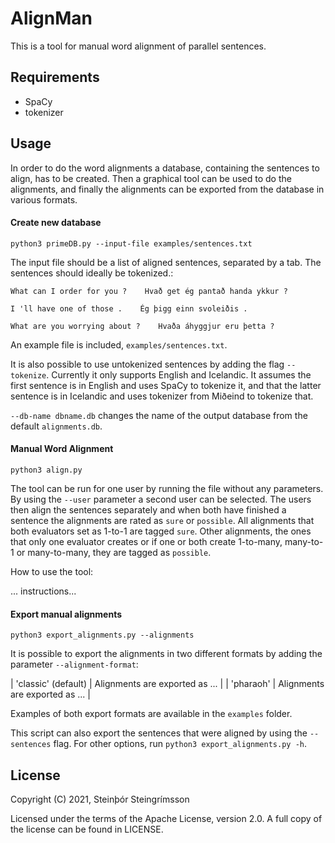 AlignMan
==============

This is a tool for manual word alignment of parallel sentences.

Requirements
--------
- SpaCy
- tokenizer

Usage
--------
In order to do the word alignments a database, containing the sentences to align, has to be created. Then a graphical tool can be used to do the alignments, and finally the alignments can be exported from the database in various formats.

#### Create new database
```
python3 primeDB.py --input-file examples/sentences.txt
```


The input file should be a list of aligned sentences, separated by a tab. The sentences should ideally be tokenized.:
```
What can I order for you ?    Hvað get ég pantað handa ykkur ?

I 'll have one of those .    Ég þigg einn svoleiðis .

What are you worrying about ?    Hvaða áhyggjur eru þetta ?
```

An example file is included, `examples/sentences.txt`. 
	
It is also possible to use untokenized sentences by adding the flag `--tokenize`. Currently it only supports English and Icelandic. It assumes the first sentence is in English and uses SpaCy to tokenize it, and that the latter sentence is in Icelandic and uses tokenizer from Miðeind to tokenize that.

`--db-name dbname.db` changes the name of the output database from the default `alignments.db`.
	

#### Manual Word Alignment
```
python3 align.py
```

The tool can be run for one user by running the file without any parameters. By using the `--user` parameter a second user can be selected. The users then align the sentences separately and when both have finished a sentence the alignments are rated as `sure` or `possible`. All alignments that both evaluators set as 1-to-1 are tagged `sure`. Other alignments, the ones that only one evaluator creates or if one or both create 1-to-many, many-to-1 or many-to-many, they are tagged as `possible`.

How to use the tool:

... instructions...


#### Export manual alignments
```
python3 export_alignments.py --alignments
```

It is possible to export the alignments in two different formats by adding the parameter `--alignment-format`:

| 'classic' (default) | Alignments are exported as ... |
| 'pharaoh' | Alignments are exported as ... |

Examples of both export formats are available in the `examples` folder.

This script can also export the sentences that were aligned by using the `--sentences` flag. For other options, run `python3 export_alignments.py -h`.

License
-------

Copyright (C) 2021, Steinþór Steingrímsson

Licensed under the terms of the Apache License, version 2.0. A full copy of the license can be found in LICENSE.